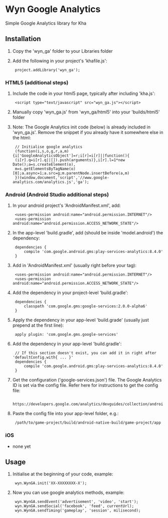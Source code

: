 # Wyn Google Analytics
Simple Google Analytics library for Kha

## Installation

1. Copy the 'wyn_ga' folder to your Libraries folder
2. Add the following in your project's 'khafile.js':

		project.addLibrary('wyn_ga');

### HTML5 (additional steps)

1. Include the code in your html5 page, typically after including 'kha.js':

		<script type="text/javascript" src="wyn_ga.js"></script>

2. Manually copy 'wyn_ga.js' from 'wyn_ga/html5' into your 'builds/html5' folder
3. Note: The Google Analytics init code (below) is already included in 'wyn_ga.js'. Remove the snippet if you already have it somewhere else in the html:

		// Initialise google analytics
		(function(i,s,o,g,r,a,m){i['GoogleAnalyticsObject']=r;i[r]=i[r]||function(){
		(i[r].q=i[r].q||[]).push(arguments)},i[r].l=1*new Date();a=s.createElement(o),
		m=s.getElementsByTagName(o)[0];a.async=1;a.src=g;m.parentNode.insertBefore(a,m)
		})(window,document,'script','//www.google-analytics.com/analytics.js','ga');

### Android (Android Studio additional steps)

1. In your android project's 'AndroidManifest.xml', add:

		<uses-permission android:name="android.permission.INTERNET"/>
		<uses-permission android:name="android.permission.ACCESS_NETWORK_STATE"/>

2. In the app-level 'build.gradle', add (should be inside 'model.android') the dependency:

		dependencies {
			compile 'com.google.android.gms:play-services-analytics:8.4.0'
		}

3. Add in 'AndroidManifest.xml' (usually right before your <application> tag):

		<uses-permission android:name="android.permission.INTERNET"/>
		<uses-permission android:name="android.permission.ACCESS_NETWORK_STATE"/>

4. Add the dependency in your project-level 'build.gradle':

		dependencies {
			classpath 'com.google.gms:google-services:2.0.0-alpha6'
		}

5. Apply the dependency in your app-level 'build.grade' (usually just prepend at the first line):

		apply plugin: 'com.google.gms.google-services'

6. Add the dependency in your app-level 'build.gradle':

		// If this section doesn't exist, you can add it in right after 'defaultConfig.with{ ... }'
		dependencies {
			compile 'com.google.android.gms:play-services-analytics:8.4.0'
		}

7. Get the configuration ('google-services.json') file. The Google Analytics ID is set via the config file. Refer here for instructions to get the config file:

		https://developers.google.com/analytics/devguides/collection/android/v4/

8. Paste the config file into your app-level folder, e.g.:

		/path/to/game-project/build/android-native-build/game-project/app

### iOS

- none yet

## Usage

1. Initialise at the beginning of your code, example:

		wyn.WynGA.init('XX-XXXXXXXX-X');

2. Now you can use google analytics methods, example:

		wyn.WynGA.sendEvent('advertisement', 'video', 'start');
		wyn.WynGA.sendSocial('facebook', 'feed', currentUrl);
		wyn.WynGA.sendTiming('gameplay', 'session', milisecond);


